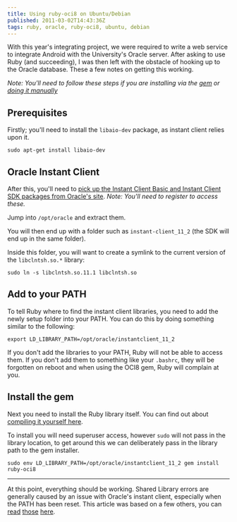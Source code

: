 ```yaml
---
title: Using ruby-oci8 on Ubuntu/Debian
published: 2011-03-02T14:43:36Z
tags: ruby, oracle, ruby-oci8, ubuntu, debian
---
```


With this year's integrating project, we were required to write a web service to integrate Android with the University's Oracle server. After asking to use Ruby (and succeeding), I was then left with the obstacle of hooking up to the Oracle database. These a few notes on getting this working.

_Note: You'll need to follow these steps if you are installing via the [gem](http://rubygems.org/gems/ruby-oci8) or [doing it manually](http://ruby-oci8.rubyforge.org/en/)_

## Prerequisites

Firstly; you'll need to install the `libaio-dev` package, as instant client relies upon it.

	sudo apt-get install libaio-dev

## Oracle Instant Client

After this, you'll need to [pick up the Instant Client Basic and Instant Client SDK packages from Oracle's site](http://www.oracle.com/technetwork/database/features/instant-client/index-097480.html). _Note: You'll need to register to access these._

Jump into `/opt/oracle` and extract them.

You will then end up with a folder such as `instant-client_11_2` (the SDK will end up in the same folder).

Inside this folder, you will want to create a symlink to the current version of the `libclntsh.so.*` library:

	sudo ln -s libclntsh.so.11.1 libclntsh.so

## Add to your PATH

To tell Ruby where to find the instant client libraries, you need to add the newly setup folder into your PATH. You can do this by doing something similar to the following:

	export LD_LIBRARY_PATH=/opt/oracle/instantclient_11_2

If you don't add the libraries to your PATH, Ruby will not be able to access them. If you don't add them to something like your `.bashrc`, they will be forgotten on reboot and when using the OCI8 gem, Ruby will complain at you.

## Install the gem

Next you need to install the Ruby library itself. You can find out about [compiling it yourself here](http://ruby-oci8.rubyforge.org/en/InstallForInstantClient.html).

To install you will need superuser access, however `sudo` will not pass in the library location, to get around this we can deliberately pass in the library path to the gem installer.

	sudo env LD_LIBRARY_PATH=/opt/oracle/instantclient_11_2 gem install ruby-oci8

---

At this point, everything should be working. Shared Library errors are generally caused by an issue with Oracle's instant client, especially when the PATH has been reset. This article was based on a few others, you can [read](http://ruby-oci8.rubyforge.org/en/InstallForInstantClient.html) [those](http://www.it-wikipedia.com/web/how-to-install-ruby-oci8-on-ubuntu-server.html) [here](http://2muchtea.wordpress.com/2007/12/23/installing-ruby-oci8-on-ubuntu/).

